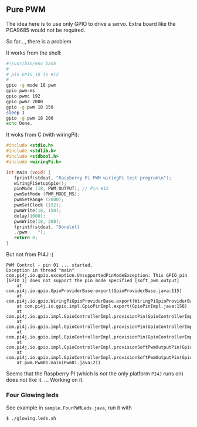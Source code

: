 ## Pure PWM
The idea here is to use only GPIO to drive a servo. Extra board like the PCA9685 would not be required.

So far..., there is a problem

It works from the shell:
```bash
#!/usr/bin/env bash
#
# pin GPIO_18 is #12
#
gpio -g mode 18 pwm
gpio pwm-ms
gpio pwmc 192
gpio pwmr 2000
gpio -g pwm 18 150
sleep 1
gpio -g pwm 18 200
echo Done.
```

It woks from C (with wiringPi):

```c
#include <stdio.h>
#include <stdlib.h>
#include <stdbool.h>
#include <wiringPi.h>

int main (void) {
   fprintf(stdout, "Raspberry Pi PWM wiringPi test program\n");
   wiringPiSetupGpio();
   pinMode (18, PWM_OUTPUT); // Pin #12
   pwmSetMode (PWM_MODE_MS);
   pwmSetRange (2000);
   pwmSetClock (192);
   pwmWrite(18, 150);
   delay(1000);
   pwmWrite(18, 200);
   fprintf(stdout, "Done\nll
   ./pwm    ");
   return 0;
}
```

But not from PI4J :(
```
PWM Control - pin 01 ... started.
Exception in thread "main" com.pi4j.io.gpio.exception.UnsupportedPinModeException: This GPIO pin [GPIO 1] does not support the pin mode specified [soft_pwm_output]
	at com.pi4j.io.gpio.GpioProviderBase.export(GpioProviderBase.java:115)
	at com.pi4j.io.gpio.WiringPiGpioProviderBase.export(WiringPiGpioProviderBase.java:90)
	at com.pi4j.io.gpio.impl.GpioPinImpl.export(GpioPinImpl.java:158)
	at com.pi4j.io.gpio.impl.GpioControllerImpl.provisionPin(GpioControllerImpl.java:565)
	at com.pi4j.io.gpio.impl.GpioControllerImpl.provisionPin(GpioControllerImpl.java:538)
	at com.pi4j.io.gpio.impl.GpioControllerImpl.provisionPin(GpioControllerImpl.java:533)
	at com.pi4j.io.gpio.impl.GpioControllerImpl.provisionSoftPwmOutputPin(GpioControllerImpl.java:866)
	at com.pi4j.io.gpio.impl.GpioControllerImpl.provisionSoftPwmOutputPin(GpioControllerImpl.java:876)
	at pwm.Pwm01.main(Pwm01.java:21)
```
Seems that the Raspberry PI (which is _not_ the only platform `PI4J` runs on) does not like it.
... Working on it.

### Four Glowing leds
See example in `sample.FourPWMLeds.java`, run it with
```
$ ./glowing.leds.sh
```

<!-- TODO Wiring -->

